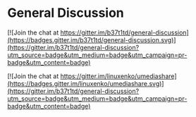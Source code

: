 # General Discussion

[![Join the chat at https://gitter.im/b37t1td/general-discussion](https://badges.gitter.im/b37t1td/general-discussion.svg)](https://gitter.im/b37t1td/general-discussion?utm_source=badge&utm_medium=badge&utm_campaign=pr-badge&utm_content=badge)

[![Join the chat at https://gitter.im/linuxenko/umediashare](https://badges.gitter.im/linuxenko/umediashare.svg)](https://gitter.im/b37t1td/general-discussion?utm_source=badge&utm_medium=badge&utm_campaign=pr-badge&utm_content=badge)
